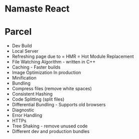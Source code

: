 # Namaste React

# Parcel

- Dev Build
- Local Server
- Refreshing page due to = HMR = Hot Module Replacement
- File Watching Algorithm - written in C++
- Caching - Faster builds
- Image Optimization
  In production
- Minification
- Bundling
- Compress files (remove white spaces)
- Consistent Hashing
- Code Splitting (split files)
- Differential Bundling - Supports old browsers
- Diagnostic
- Error Handling
- HTTPs
- Tree Shaking - remove unused code
- Different dev and production bundles

